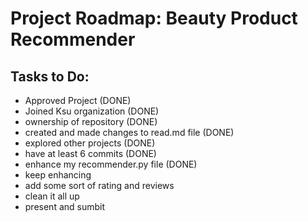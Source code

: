 # Project Roadmap: Beauty Product Recommender
## Tasks to Do:
- Approved Project (DONE)
- Joined Ksu organization (DONE)
- ownership of repository (DONE)
- created and made changes to read.md file (DONE)
- explored other projects (DONE)
- have at least 6 commits (DONE)
- enhance my recommender.py file (DONE)
- keep enhancing 
- add some sort of rating and reviews
- clean  it all up 
- present and sumbit
